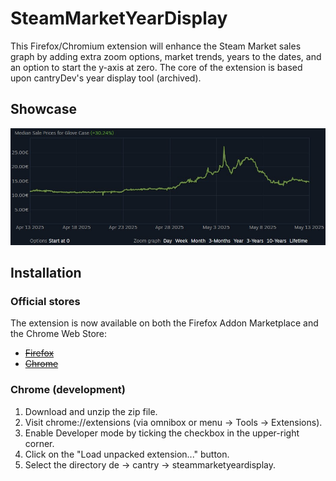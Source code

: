 # SteamMarketYearDisplay

This Firefox/Chromium extension will enhance the Steam Market sales graph by adding extra zoom options, market trends, years to the dates, and an option to start the y-axis at zero. The core of the extension is based upon cantryDev's year display tool (archived).

## Showcase

<img alt="Showcase" src="https://github.com/ThePiep/SteamMarketGraphEnhancer/blob/master/Showcase.jpg?raw=true">

## Installation

### Official stores

The extension is now available on both the Firefox Addon Marketplace and the Chrome Web Store:

-   [~~Firefox~~](https://addons.mozilla.org/nl/firefox/addon/steammarketgraphenhancer/)
-   [~~Chrome~~](https://chromewebstore.google.com/detail/steammarketgraphenhancer/njdbafjifjmbjdddamcbohinfpcdjkoe)

### Chrome (development)

1. Download and unzip the zip file.
2. Visit chrome://extensions (via omnibox or menu -> Tools -> Extensions).
3. Enable Developer mode by ticking the checkbox in the upper-right corner.
4. Click on the "Load unpacked extension..." button.
5. Select the directory de -> cantry -> steammarketyeardisplay.
